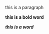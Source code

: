 <!DOCTYPE html>
<html>
 <head>
       <title> Day la van ban</title> 
 </head>
<body>
       <p> this is a paragraph</p>
       <b> this is a bold word</p>
       <i> this is a word </i>
</body>
</html> 
